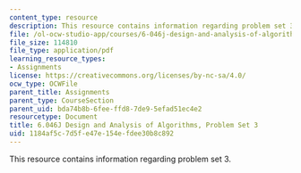 ```yaml
---
content_type: resource
description: This resource contains information regarding problem set 3.
file: /ol-ocw-studio-app/courses/6-046j-design-and-analysis-of-algorithms-spring-2012/1184af5c7d5fe47e154efdee30b8c892_MIT6_046JS12_ps3.pdf
file_size: 114810
file_type: application/pdf
learning_resource_types:
- Assignments
license: https://creativecommons.org/licenses/by-nc-sa/4.0/
ocw_type: OCWFile
parent_title: Assignments
parent_type: CourseSection
parent_uid: bda74b8b-6fee-ffd8-7de9-5efad51ec4e2
resourcetype: Document
title: 6.046J Design and Analysis of Algorithms, Problem Set 3
uid: 1184af5c-7d5f-e47e-154e-fdee30b8c892
---
```

This resource contains information regarding problem set 3.